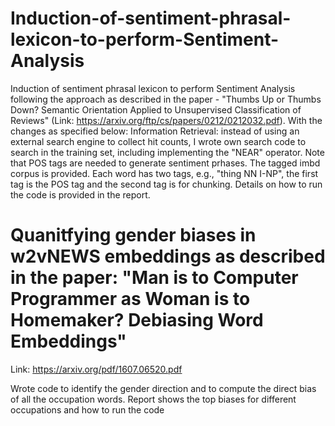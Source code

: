 # Induction-of-sentiment-phrasal-lexicon-to-perform-Sentiment-Analysis
Induction of sentiment phrasal lexicon to perform Sentiment Analysis following the approach as described in the paper - "Thumbs Up or Thumbs Down? Semantic Orientation Applied to Unsupervised Classification of Reviews" (Link: https://arxiv.org/ftp/cs/papers/0212/0212032.pdf). With the changes as specified below:
Information Retrieval: instead of using an external search engine to collect hit counts, I wrote own search code to search in the training set, including implementing
the "NEAR" operator. Note that POS tags are needed to generate sentiment prhases. The tagged imbd corpus is provided. Each word has two tags, e.g., "thing NN I-NP", the first tag is the POS tag and the second tag is for chunking. Details on how to run the code is provided in the report.

# Quanitfying gender biases in w2vNEWS embeddings as described in the paper: "Man is to Computer Programmer as Woman is to Homemaker? Debiasing Word Embeddings"
Link: https://arxiv.org/pdf/1607.06520.pdf

Wrote code to identify the gender direction and to compute the direct bias of all the occupation words. Report shows the top biases for different occupations and how to run the code
